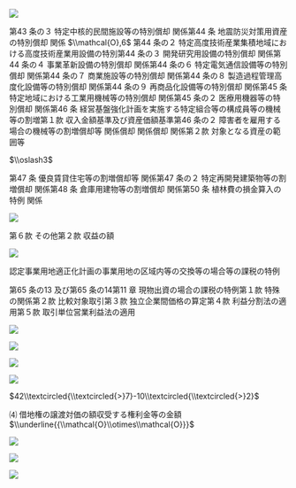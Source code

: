 ![](https://www.nta.go.jp/tmp/ced800f2-093a-4236-89a5-473c107a877e/images/e60846f91640e1294f1da68d69da81f29af94c6078dbc79c661aea5c9e4b3a27.jpg)

第43 条の３ 特定中核的民間施設等の特別償却 関係第44 条 地震防災対策用資産の特別償却 関係 $\\mathcal{O},6$ 第44 条の２ 特定高度技術産業集積地域における高度技術産業用設備の特別第44 条の３ 開発研究用設備の特別償却 関係第44 条の４ 事業革新設備の特別償却 関係第44 条の６ 特定電気通信設備等の特別償却 関係第44 条の７ 商業施設等の特別償却 関係第44 条の８ 製造過程管理高度化設備等の特別償却 関係第44 条の９ 再商品化設備等の特別償却 関係第45 条 特定地域における工業用機械等の特別償却 関係第45 条の２ 医療用機器等の特別償却 関係第46 条 経営基盤強化計画を実施する特定組合等の構成員等の機械等の割増第１款 収入金額基準及び資産価額基準第46 条の２ 障害者を雇用する場合の機械等の割増償却等 関係償却 関係償却 関係第２款 対象となる資産の範囲等

$\\oslash3$

第47 条 優良賃貸住宅等の割増償却等 関係第47 条の２ 特定再開発建築物等の割増償却 関係第48 条 倉庫用建物等の割増償却 関係第50 条 植林費の損金算入の特例 関係

![](https://www.nta.go.jp/tmp/ced800f2-093a-4236-89a5-473c107a877e/images/e65a6163b011b7e4be7f334320a84b0950cab79e73dd5162089ccd3ddc501912.jpg)

第６款 その他第２款 収益の額

![](https://www.nta.go.jp/tmp/ced800f2-093a-4236-89a5-473c107a877e/images/5fb032396f5cefa48c1e6508894cbe78cc647332921b5cb8cb00f038de88ca3d.jpg)

認定事業用地適正化計画の事業用地の区域内等の交換等の場合等の課税の特例

第65 条の13 及び第65 条の14第11 章 現物出資の場合の課税の特例第１款 特殊の関係第２款 比較対象取引第３款 独立企業間価格の算定第４款 利益分割法の適用第５款 取引単位営業利益法の適用

![](https://www.nta.go.jp/tmp/ced800f2-093a-4236-89a5-473c107a877e/images/3a0815ce996bb0a80a99e7606728ca448565443f7d1762f133fab02960e9ed7e.jpg)

![](https://www.nta.go.jp/tmp/ced800f2-093a-4236-89a5-473c107a877e/images/c5519cbbd24e32b7733e6848bf691efe026f9174df39ffaee58642148aafc345.jpg)

![](https://www.nta.go.jp/tmp/ced800f2-093a-4236-89a5-473c107a877e/images/cb0bd40f9b4d478c3e6916e3f595145d319c1b556b683a16d57013501bdd520e.jpg)

![](https://www.nta.go.jp/tmp/ced800f2-093a-4236-89a5-473c107a877e/images/ba23901f4b401dcd469e9961e2e88cf55d20e53a6938e9b8e39a4a057d4ea20b.jpg)

$42\\textcircled{\\textcircled{>}7}-10\\textcircled{\\textcircled{>}2}$

⑷ 借地権の譲渡対価の額収受する権利金等の金額$\\underline{{\\mathcal{O}\\otimes\\mathcal{O}}}$

![](https://www.nta.go.jp/tmp/ced800f2-093a-4236-89a5-473c107a877e/images/2aa35f05d7f70640a6c40f73cd45b96c14b5925b0dca029e79e621b8c1299351.jpg)

![](https://www.nta.go.jp/tmp/ced800f2-093a-4236-89a5-473c107a877e/images/76d36e2d492329fbeeb6cf3713c1f982927beaa87c1edf531f7d060311e4000f.jpg)

![](https://www.nta.go.jp/tmp/ced800f2-093a-4236-89a5-473c107a877e/images/8dbfe07eac979a515c172200582054e60227fbc15e4d0780c9e571b15499e4cf.jpg)